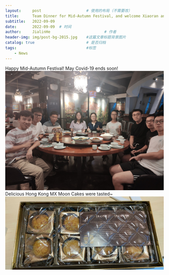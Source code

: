 ```yaml
---
layout:     post   				    # 使用的布局（不需要改）
title:      Team Dinner for Mid-Autumn Festival, and welcome Xiaoran and Shuai to join our group.	# 标题 
subtitle:   2022-09-09
date:       2022-09-09	# 时间
author:     JialinHe						# 作者
header-img: img/post-bg-2015.jpg 	#这篇文章标题背景图片
catalog: true 						# 是否归档
tags:								#标签
    - News
---
```

Happy Mid-Autumn Festival! May Covid-19 ends soon!
<img src="/img/picsInURL/2022_09_09_compressed.jpg" alt="20221212">
Delicious Hong Kong MX Moon Cakes were tasted~
<img src="/img/picsInURL/2022_09_09_MoonCakes.jpg" alt="20221212">